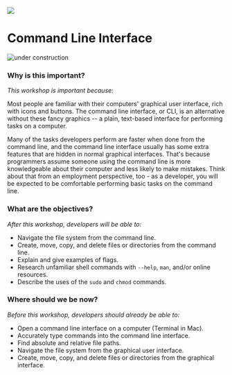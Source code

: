 <!--
Location: SF
Last edited by: Brianna
-->

![](https://ga-dash.s3.amazonaws.com/production/assets/logo-9f88ae6c9c3871690e33280fcf557f33.png)

# Command Line Interface
![under construction](http://www.sharonkgilbert.com/wp-content/uploads/2015/12/Under-construction-1-150x150.png)

### Why is this important?
<!-- framing the "why" in big-picture/real world examples -->
*This workshop is important because:*

Most people are familiar with their computers' graphical user interface, rich with icons and buttons.   The command line interface, or CLI, is an alternative without these fancy graphics -- a plain, text-­based interface for performing tasks on a computer.

Many of the tasks developers perform are faster when done from the command line, and the command line interface usually has some extra features that are hidden in normal graphical interfaces. That's because programmers assume someone using the command line is more knowledgeable about their computer and less likely to make mistakes.  Think about that from an employment perspective, too - as a developer, you will be expected to be comfortable performing basic tasks on the command line.

### What are the objectives?
<!-- specific/measurable goal for students to achieve -->
*After this workshop, developers will be able to:*

- Navigate the file system from the command line.
- Create, move, copy, and delete files or directories from the command line.
- Explain and give examples of flags.
- Research unfamiliar shell commands with `--help`, `man`, and/or online resources.
- Describe the uses of the `sudo` and `chmod` commands.


### Where should we be now?
<!-- call out the skills that are prerequisites -->
*Before this workshop, developers should already be able to:*

- Open a command line interface on a computer (Terminal in Mac).
- Accurately type commands into the command line interface.
- Find absolute and relative file paths.
- Navigate the file system from the graphical user interface.
- Create, move, copy, and delete files or directories from the graphical interface.


<!-- ###shell

`shell command move file`

`shell command change permissions`

### Command Space, Command Tab, Command F

# How to access the command line

**In Mac OSX**: Go to /Applications/Utilities and click on "Terminal" or search for "Terminal" in Spotlight.


# A little more detail
Commands generally take the format:  

```bash
[name of the command] [option] [option] [option]...
```  

The prompt will also show what directory you're currently sitting in. Whenever you execute a command, you do it from a particular directory. This matters because when you execute a command that involves a filename or a directory name, you can specify it one of two ways:


###Relative Paths
Specifying a file or directory as a relative path means you are specifying where it sits relative to the directory you're in. For example, let's say
you're in the `videos` subdirectory of the `files` directory. You'll see this prompt:

```bash  
/files/videos$  
```  

If you execute a command like `touch newfile.txt` , it will create newfile.txt inside the current directory. Relative paths don't start with a slash.  

###Absolute Paths
Specifying a file or directory as an absolute path means you are specifying where it sits on the computer in absolute terms, starting from the top
level. For example, let's say you're in the `videos` subdirectory of the `files` directory again.

```bash
/files/videos$  
```  

If you execute a command like `touch /files/music/newfile.txt` , it will create newfile.txt inside a different folder, the `music` subfolder of the
`files` folder. *Absolute paths start with a slash.*  

If you use an absolute path, the command will do the same thing no matter what directory you execute it from.  

So, if you type:  

```bash  
/files/videos$ rm video.mp4  
```
This will delete video.mp4 from the current directory. But you would get the same result from:  

```bash
/files/videos$ rm /files/videos/video.mp4
```  

This will delete video.mp4 from the /files/videos/ directory, which happens to be the current directory.  

These two commands will not have the same result if you are in a different directory:  

```bash
#This will try to delete the file video.mp4 from the 'text' subdirectory instead, because that is the current directory
/files/text$ rm video.mp4

#This will delete the file from the /files/videos/ directory, even though it is not the current directory
/files/text$ rm /files/videos/video.mp4
```  

Remember:  

**Starting a path with a slash** means you want to give the entire path and ignore what directory you're currently in. Not starting a path with a
slash means you want to give the path starting from the directory you're in.  

If you're ever unsure of what directory you're in, you can use the `pwd` (Print Working Directory) command to get the absolute path of the current directory.  

```bash
~$ pwd
/Users/Noah
```  

##File Patterns
In most cases when you have to specify a file name or folder name, you can also specify a general **pattern** that might match multiple files. There are lots of ins and outs with this, but the most basic version is using the asterisk (*), which matches anything. It's also known as a wildcard.  

```bash
#Delete any file in the current folder
/files$ rm *
#Delete any file that ends in '.txt'
/files$ rm *.txt
#Delete any file that starts with 'data'
/files$ rm data*
```  

##Navigating
The two core commands for navigating what folder the prompt is in are `cd` and `ls`.  

`cd` stands for "Change Directory" and must be followed by a directory you want to change to. You can supply an absolute or relative path.  

```bash
#This will put you in /files/videos
/files$ cd videos
#This will put you in /videos
/files$ cd /videos
```  
You can jump multiple levels at once if you want.

```bash
#This will put you in /files/videos/short
/files$ cd videos/short
```  

You can use `cd..` to move up one level to the parent directory.  

```bash
#This will put you in /files
/files/videos$ cd ..
```
`ls` will list the files in the current directory. It's helpful for figuring out where you are, what files exist, and what subfolders exist.  

```bash
/photos$ ls
thumbnails photo1.jpg photo2.jpg
```  

Using `ls­ -l` will print the list vertically, with lots of other extra information about the file size, permissions, and last modified date:  

```bash
/photos$ ls -­l
­-rw-­rw-­r -- ­1 noah noah 58133 Oct 22 17:13 photo1.jpg
-­rw-­rw-­r­­ -- 1 noah noah 75640 Oct 22 17:13 photo2.jpg
drwxrwxr­-x  2 noah noah 4096  Oct 22 17:13 thumbnails  
```  

When typing in a folder or file name, you can hit the 'Tab' key to autocomplete if it's possible. For example, in the /photos folder, if you type in:  

```bash
/photos$ cd thu
```  

and hit 'Tab,' it will fill in the rest and show you:  

```bash
/photos$ cd thumbnails
```  

However, if there is more than possible file/folder that matches what you've typed so far, it won't work. If you type:  

```bash
/photos$ rm pho
```  

and hit 'Tab,' nothing will happen because you could be on your way to `photo1.jpg` OR `photo2.jpg`.  





### Closing Thoughts

* Use dynamic url parameters, like `/api/burgers/:index` and `/api/tacos/:index`, to request data about a specific resource. Access them on the server in the `request.params` object.
* Use query string parameters for dynamic requests to serve up dynamic responses. Access them on the server in the `request.query` object.
* Use `POST` with named form inputs to send data to our Express servers, and use `body-parser` to access that data as part of the `request.body` object.

This will be essential knowledge for building and interacting with applications that contain multiple resources.  

We'll use `PUT` or `PATCH` to send data to update item information on the server side (instead of `POST`), and we'll use `DELETE` to delete items on the server side.


### Additional Resources

1. [In-depth HTTP Intro](http://code.tutsplus.com/tutorials/http-the-protocol-every-web-developer-must-know-part-1--net-31177)
1. [Starting an Express Project](http://expressjs.com/starter/installing.html)
1. [Express Hello World](http://expressjs.com/starter/hello-world.html)
1. [Express Basic Routing](http://expressjs.com/starter/basic-routing.html)
-->

